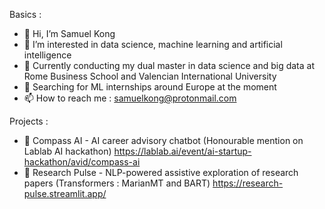 Basics : 
- 👋 Hi, I’m Samuel Kong
- 👀 I’m interested in data science, machine learning and artificial intelligence
- 🌱 Currently conducting my dual master in data science and big data at Rome Business School and Valencian International University
- 💼 Searching for ML internships around Europe at the moment
- 📫 How to reach me : samuelkong@protonmail.com


Projects :
- 💬 Compass AI - AI career advisory chatbot (Honourable mention on Lablab AI hackathon)
https://lablab.ai/event/ai-startup-hackathon/avid/compass-ai
- 🔎 Research Pulse - NLP-powered assistive exploration of research papers (Transformers : MarianMT and BART)
https://research-pulse.streamlit.app/

<!---
smlkg/smlkg is a ✨ special ✨ repository because its `README.md` (this file) appears on your GitHub profile.
You can click the Preview link to take a look at your changes.
--->
